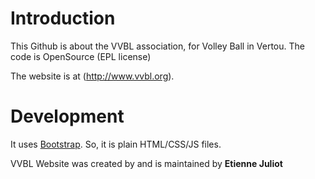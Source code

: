 # Introduction

This Github is about the VVBL association, for Volley Ball in Vertou. The code is OpenSource (EPL license)

The website is at (http://www.vvbl.org).

# Development

It uses [Bootstrap](http://startbootstrap.com/). So, it is plain HTML/CSS/JS files.

VVBL Website was created by and is maintained by **Etienne Juliot**
